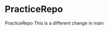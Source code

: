# PracticeRepo
PracticeRepo
T h i s   i s   a   d i f f e r e n t   c h a n g e   i n   m a i n  
 